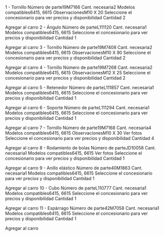 1 -
Tornillo
Número de parte19M7166
Cant. necesaria2
Modelos compatibles6415, 6615
ObservacionesM10 X 20
Seleccione el concesionario para ver precios y disponibilidad
Cantidad
2

Agregar al carro
2 -
Ángulo
Número de parteL111120
Cant. necesaria1
Modelos compatibles6415, 6615
Seleccione el concesionario para ver precios y disponibilidad
Cantidad
1

Agregar al carro
3 -
Tornillo
Número de parte19M7408
Cant. necesaria2
Modelos compatibles6415, 6615
ObservacionesM10 X 90
Seleccione el concesionario para ver precios y disponibilidad
Cantidad
2

Agregar al carro
4 -
Tornillo
Número de parte19M7268
Cant. necesaria2
Modelos compatibles6415, 6615
ObservacionesM12 X 25
Seleccione el concesionario para ver precios y disponibilidad
Cantidad
2

Agregar al carro
5 -
Retenedor
Número de parteL111857
Cant. necesaria1
Modelos compatibles6415, 6615
Seleccione el concesionario para ver precios y disponibilidad
Cantidad
1

Agregar al carro
6 -
Soporte
Número de parteL111294
Cant. necesaria1
Modelos compatibles6415, 6615
Seleccione el concesionario para ver precios y disponibilidad
Cantidad
1

Agregar al carro
7 -
Tornillo
Número de parte19M7168
Cant. necesaria4
Modelos compatibles6415, 6615
ObservacionesM10 X 30
Ver fotos
Seleccione el concesionario para ver precios y disponibilidad
Cantidad
4

Agregar al carro
8 -
Rodamiento de bolas
Número de parteJD10058
Cant. necesaria1
Modelos compatibles6415, 6615
Ver fotos
Seleccione el concesionario para ver precios y disponibilidad
Cantidad
1

Agregar al carro
9 -
Anillo elástico
Número de parte40M1863
Cant. necesaria1
Modelos compatibles6415, 6615
Seleccione el concesionario para ver precios y disponibilidad
Cantidad
1

Agregar al carro
10 -
Cubo
Número de parteL110777
Cant. necesaria1
Modelos compatibles6415, 6615
Seleccione el concesionario para ver precios y disponibilidad
Cantidad
1

Agregar al carro
11 -
Espárrago
Número de parte42M7058
Cant. necesaria1
Modelos compatibles6415, 6615
Seleccione el concesionario para ver precios y disponibilidad
Cantidad
1

Agregar al carro